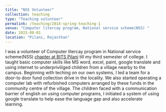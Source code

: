 ```yaml
---
title: "NSS Volunteer"
collection: teaching
type: "Teaching volunteer"
permalink: /teaching/2014-spring-teaching-1
venue: "Computer litercay program, National service scheme(NSS) "
date: 2015-08-01
location: "Pilani, Rajasthan"
---
```

I was a volunteer of Computer litercay program in National service scheme(NSS) [chapter at BITS Pilani](http://www.nssbitspilani.org/) till my third semester of college. I taught basic computer skills like MS word, excel, paint, google translate and using internet to underpriviliged children from a village nearby to the campus. Beginning with teching on our own systems, I led a team for a door-to door fund collection drive in the locality. We also started operating a computer lab with refurbished computers arranged by these funds in the community centre of the village. The children faced with a communication barrier of english on using computer programs, I initiated a system of using google translate to help ease the language gap and also accelerate learning.

